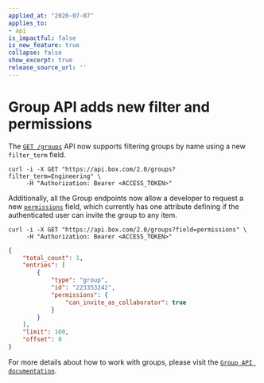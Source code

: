 ```yaml
---
applied_at: "2020-07-07"
applies_to:
- api
is_impactful: false
is_new_feature: true
collapse: false
show_excerpt: true
release_source_url: ''
---
```


# Group API adds new filter and permissions

The [`GET /groups`](e://get_groups) API now supports
filtering groups by name using a new `filter_term` field.

```curl
curl -i -X GET "https://api.box.com/2.0/groups?filter_term=Engineering" \
     -H "Authorization: Bearer <ACCESS_TOKEN>"
```

Additionally, all the Group endpoints now allow a developer to request
a new
[`permissions`](r://group--full/#param-permissions)
field, which currently has one attribute defining
if the authenticated user can invite the group to any item.

```curl
curl -i -X GET "https://api.box.com/2.0/groups?field=permissions" \
     -H "Authorization: Bearer <ACCESS_TOKEN>"
```
```json
{
    "total_count": 1,
    "entries": [
        {
            "type": "group",
            "id": "223353242",
            "permissions": {
                "can_invite_as_collaborator": true
            }
        }
    ],
    "limit": 100,
    "offset": 0
}
```

For more details about how to work with groups, please visit the
[`Group API documentation`](e://get_groups).
